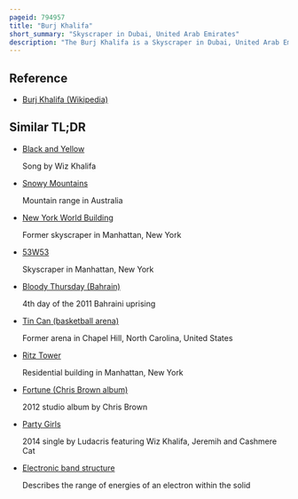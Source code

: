```yaml
---
pageid: 794957
title: "Burj Khalifa"
short_summary: "Skyscraper in Dubai, United Arab Emirates"
description: "The Burj Khalifa is a Skyscraper in Dubai, United Arab Emirates. It is the world's tallest structure. With a total height of 829. 8 M and a roof Height of 828 M, the Burj Khalifa has been the Tallest Structure and Building in the World since its topping out in 2009, supplanting Taipei 101, the previous Holder of that Status."
---
```


## Reference

- [Burj Khalifa (Wikipedia)](https://en.wikipedia.org/?curid=794957)

## Similar TL;DR

- [Black and Yellow](/tldr/en/black-and-yellow)

  Song by Wiz Khalifa

- [Snowy Mountains](/tldr/en/snowy-mountains)

  Mountain range in Australia

- [New York World Building](/tldr/en/new-york-world-building)

  Former skyscraper in Manhattan, New York

- [53W53](/tldr/en/53w53)

  Skyscraper in Manhattan, New York

- [Bloody Thursday (Bahrain)](/tldr/en/bloody-thursday-bahrain)

  4th day of the 2011 Bahraini uprising

- [Tin Can (basketball arena)](/tldr/en/tin-can-basketball-arena)

  Former arena in Chapel Hill, North Carolina, United States

- [Ritz Tower](/tldr/en/ritz-tower)

  Residential building in Manhattan, New York

- [Fortune (Chris Brown album)](/tldr/en/fortune-chris-brown-album)

  2012 studio album by Chris Brown

- [Party Girls](/tldr/en/party-girls)

  2014 single by Ludacris featuring Wiz Khalifa, Jeremih and Cashmere Cat

- [Electronic band structure](/tldr/en/electronic-band-structure)

  Describes the range of energies of an electron within the solid
